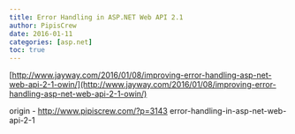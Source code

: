 ```yaml
---
title: Error Handling in ASP.NET Web API 2.1
author: PipisCrew
date: 2016-01-11
categories: [asp.net]
toc: true
---
```


[http://www.jayway.com/2016/01/08/improving-error-handling-asp-net-web-api-2-1-owin/](http://www.jayway.com/2016/01/08/improving-error-handling-asp-net-web-api-2-1-owin/)

origin - http://www.pipiscrew.com/?p=3143 error-handling-in-asp-net-web-api-2-1